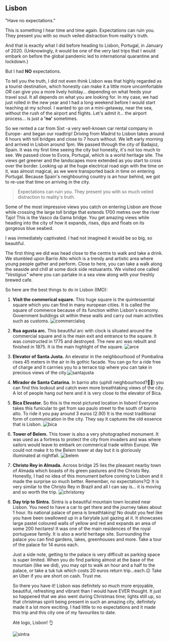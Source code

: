 ## Lisbon

"Have no expectations."

This is something I hear time and time again. Expectations can ruin you. They present you with so much veiled distraction from reality's truth.

And that is exactly what I did before heading to Lisbon, Portugal, in January of 2020. (Unknowingly, it would be one of the very last trips that I would embark on before the global pandemic led to international quarantine and lockdown.)

But I had **NO** expectations.

To tell you the truth, I did not even think Lisbon was that highly regarded as a tourist destination, which honestly can make it a little more uncomfortable _OR_ can give you a more lively holiday... depending on what feeds your travel soul. It all depends on what you are looking for. In my case, we had just rolled in the new year and I had a long weekend before I would start teaching at my school. I wanted to go on a mini-getaway, near the sea, without the rush of the airport and flights. Let's admit it... the airport process... is just a **'no'** sometimes.

So we rented a car from Sixt -a very well-known car rental company in Europe- and began our roadtrip! Driving from Madrid to Lisbon takes around 6 hours with toll bridges and close to 7 hours without. We left early morning and arrived in Lisbon around 1pm. We passed through the city of Badajoz, Spain. It was my first time seeing the city but honestly, it's not too much to see. We passed close to Evora, Portugal, which is a world heritage site. The views get greener and the landscapes more extended as you start to cross over the border. Looking up at the huge electrical road sign with the time on it, was almost magical, as we were transported back in time on entering Portugal. Because Spain's neighbouring country is an hour behind, we got to re-use that time on arriving in the city.

> Expectations can ruin you. They present you with so much veiled distraction to reality's truth.

Some of the most impressive views you catch on entering Lisbon are those while crossing the large toll bridge that extends 1700 metres over the river Tajo! This is the Vasco da Gama bridge. You get amazing views while heading into the city of how it expands, rises, dips and floats on its gorgeous blue seabed.

I was immediately captivated. I had not imagined it would be so big, so beautiful.

The first thing we did was head close to the centre to walk and take a drink. We stumbled upon Barrio Alto which is a trendy and artistic area where young people gather and perform. Close to here, you can take a walk along the seaside and chill at some dock side restuarants. We visited one called _"Vestigius"_ where you can partake in a sea view along with your freshly brewed cafe.

So here are the best things to do in Lisbon (IMO):

1. **Visit the commerical square.**
   This huge square is the quintessential square which you can find in many european cities. It is called the square of commerce because of its function
   within Lisbon's economy. Government buildings sit within these walls and carry out main activities such as customs.
   ![commercialsq](./img/squarec.jpg)

2. **Rua agusta arc.**
   This beautiful arc with clock is situated around the commercial square and is the main exit and entrance to the square. It was constructed in 1775 and destroyed. The new arc was rebuilt and finished in 1875. It is the main highlight of the square.
   ![arce](./img/arc.jpg)

3. **Elevator of Santa Justa.**
   An elevator in the neighbourhood of Pombalina rises 45 meters in the air in its gothic facade. You can go for a ride free of charge and it carrries you to a terrace top where you can take in precious views of the city.![santajusta](./img/santaj.jpg)

4. **Mirador de Santa Catarina.**
   In barrio alto (uphill neighbourhood?🤔😅) you can find this lookout and catch even more breathtaking views of the city. A lot of people hang out here and it is very close to the elevator of Bica.

5. **Bica Elevator.**
   So this is the most pictured location in lisbon! Everyone takes this funicular to get from sao paulo street to the south of barrio alto. To ride it you pay around 3 euros (2.90) It is the most traditional form of communication in the city. They say it captures the old essence that is Lisbon.
   ![bica](./img/bica.jpg)

6. **Tower of Belem.**
   This tower is also a very photographed monument. It was used as a fortress to protect the city from invaders and was where sailors would leave to embark on commerical trade within Europe. We could not make it to the Belem tower at day but it is gloriously illuminated at nightfall.
   ![belem](./img/belem.jpg)

7. **Christo Rey in Almada.** Across bridge 25 lies the pleasant nearby town of Almada which boasts of its green pastures and the Christo Rey. Honestly, I had no idea of this monument before coming to Lisbon and it made the surprise so much better. Remember, no expectations?😉
   It is very similar to the Christo Rey in Brazil and all I can say is... it is moving and so worth the trip.
   ![christorey](./img/christo.jpg)

8. **Day trip to Sintra.**
   Sintra is a beautiful mountain town located near Lisbon. You need to have a car to get there and the journey takes about 1 hour. Its national palace of pena is breathtaking! No doubt you feel like you have been swallowed up in a fairytale just gazing at it. It showcases large pastel coloured walls of yellow and red and expands an area of some 200 hectares! It was one of the main residences of the royal portuguese family. It is also a world heritage site. Surrounding the palace you can find gardens, lakes, greenhouses and more. Take a tour of the palace for 14 euros each.

   Just a side note, getting to the palace is very difficult as parking space is super limited. When you do find parking almost at the base of the mountain (like we did), you may opt to walk an hour and a half to the palace, or take a tuk tuk which costs 20 euros return trip...each.😐 Take an Uber if you are short on cash. Trust me.

   So there you have it! Lisbon was definitely so much more enjoyable, beautiful, refreshing and vibrant than I would have EVER thought. It just so happened that we also went during Christmas time; lights still up, so that christmas spirit being present in such an amazing city, definitely made it a lot more exciting. I had little to no expectations and it made this trip and this city one of my favourites to date.

   Até logo, Lisbon! 👌

   ![sintra](./img/sintra.jpg)
